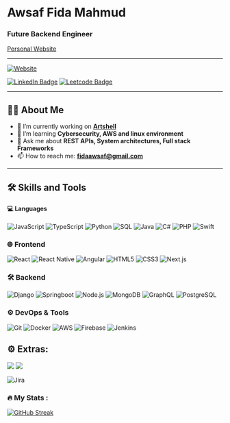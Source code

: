 <h1>Awsaf Fida Mahmud</h1>
<h3>Future Backend Engineer</h3>
<div id="badges">
  <a href="https://afmahmud.dev/">Personal Website</a>
<hr>

[![Website](https://img.shields.io/badge/Personal%20Website-Visit-blue?style=for-the-badge&logo=vercel&logoColor=white)](https://afmahmud.dev)

<a href="https://www.linkedin.com/in/awsaf-fida-mahmud-bbb115211/"><img src="https://img.shields.io/badge/LinkedIn-blue?style=for-the-badge&logo=linkedin&logoColor=white" alt="LinkedIn Badge"/></a>
<a href="https://leetcode.com/omelettech/"><img src="https://img.shields.io/badge/LeetCode-000000?style=for-the-badge&logo=LeetCode&logoColor=#d16c06" alt="Leetcode Badge"/></a>

</div>
<hr>
<h2>👨‍💻 About Me </h2>

- 🔭 I’m currently working on **[Artshell](https://github.com/omelettech/ecomm_backend)**
- 🌱 I’m learning **Cybersecurity, AWS and linux environment**
- 💬 Ask me about **REST APIs, System architectures, Full stack Frameworks**
- 📫 How to reach me: **fidaawsaf@gmail.com**

<hr>

## 🛠️ Skills and Tools
#### 💻 Languages
![JavaScript](https://img.shields.io/badge/-JavaScript-black?style=flat-square&logo=javascript)
![TypeScript](https://img.shields.io/badge/-TypeScript-007ACC?style=flat-square&logo=typescript&logoColor=black)
![Python](https://img.shields.io/badge/-Python-3776AB?style=flat-square&logo=python&logoColor=black)
![SQL](https://img.shields.io/badge/-SQL-F29111?style=flat-square&logo=postgresql&logoColor=black)
![Java](https://img.shields.io/badge/Java-ED8B00?style=for-the-badge&logo=openjdk&logoColor=black)
![C#](https://img.shields.io/badge/-C%23-239120?style=flat-square&logo=c-sharp&logoColor=black)
![PHP](https://img.shields.io/badge/-PHP-777BB4?style=flat-square&logo=php&logoColor=black)
![Swift](https://img.shields.io/badge/-Swift-FA7343?style=flat-square&logo=swift&logoColor=white)


### 🌐 Frontend
![React](https://img.shields.io/badge/-React-61DAFB?style=flat-square&logo=react&logoColor=black)
![React Native](https://img.shields.io/badge/-React_Native-61DAFB?style=flat-square&logo=react&logoColor=black)
![Angular](https://img.shields.io/badge/-Angular-DD0031?style=flat-square&logo=angular&logoColor=black)
![HTML5](https://img.shields.io/badge/-HTML5-E34F26?style=flat-square&logo=html5&logoColor=black)
![CSS3](https://img.shields.io/badge/-CSS3-1572B6?style=flat-square&logo=css3&logoColor=black)
![Next.js](https://img.shields.io/badge/-Next.js-000000?style=flat-square&logo=next.js&logoColor=white)

### 🛠️ Backend
![Django](https://img.shields.io/badge/Django-092E20?style=for-the-badge&logo=django&logoColor=green)
![Springboot](https://img.shields.io/badge/SpringBoot-6DB33F?style=flat-square&logo=Spring&logoColor=black)
![Node.js](https://img.shields.io/badge/-Node.js-339933?style=flat-square&logo=node.js&logoColor=black)
![MongoDB](https://img.shields.io/badge/-MongoDB-47A248?style=flat-square&logo=mongodb&logoColor=black)
![GraphQL](https://img.shields.io/badge/-GraphQL-E10098?style=flat-square&logo=graphql)
![PostgreSQL](https://img.shields.io/badge/-PostgreSQL-4169E1?style=flat-square&logo=postgresql&logoColor=white)

### ⚙️ DevOps & Tools
![Git](https://img.shields.io/badge/-Git-F05032?style=flat-square&logo=git&logoColor=black)
![Docker](https://img.shields.io/badge/-Docker-2496ED?style=flat-square&logo=docker&logoColor=black)
![AWS](https://img.shields.io/badge/AWS-232F3E?style=flat&logo=amazonwebservices&logoColor=white)
![Firebase](https://img.shields.io/badge/-Firebase-FFCA28?style=flat-square&logo=firebase&logoColor=black)
![Jenkins](https://img.shields.io/badge/-Jenkins-D24939?style=flat-square&logo=jenkins&logoColor=white)

<h2>⚙️ Extras:</h2>
<div>
  <img src="https://img.shields.io/badge/Notion-%23000000.svg?style=for-the-badge&logo=notion&logoColor=white"/>
  <img src="https://img.shields.io/badge/adobe%20photoshop-%2331A8FF.svg?style=for-the-badge&logo=adobe%20photoshop&logoColor=white"/>
</div>

![Jira](https://img.shields.io/badge/Jira-0052CC?style=for-the-badge&logo=Jira&logoColor=white)



### :fire: My Stats :
[![GitHub Streak](http://github-readme-streak-stats.herokuapp.com?user=omelettech&theme=dark&background=000000)](https://git.io/streak-stats)
<!--
**omelettech/omelettech** is a ✨ _special_ ✨ repository because its `README.md` (this file) appears on your GitHub profile.

Here are some ideas to get you started:

- 🔭 I’m currently working on ...
- 🌱 I’m currently learning ...
- 👯 I’m looking to collaborate on ...
- 🤔 I’m looking for help with ...
- 💬 Ask me about ...
- 📫 How to reach me: ...
- 😄 Pronouns: ...
- ⚡ Fun fact: ...
-->
